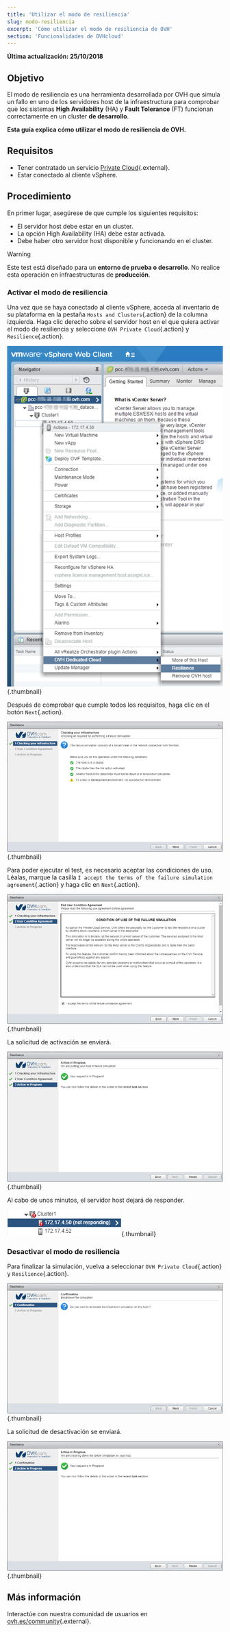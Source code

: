 ```yaml
---
title: 'Utilizar el modo de resiliencia'
slug: modo-resiliencia
excerpt: 'Cómo utilizar el modo de resiliencia de OVH'
section: 'Funcionalidades de OVHcloud'
---
```


**Última actualización: 25/10/2018**

## Objetivo

El modo de resiliencia es una herramienta desarrollada por OVH que simula un fallo en uno de los servidores host de la infraestructura para comprobar que los sistemas **High Availability** (HA) y **Fault Tolerance** (FT) funcionan correctamente en un cluster **de desarrollo**.

**Esta guía explica cómo utilizar el modo de resiliencia de OVH.**

## Requisitos

* Tener contratado un servicio [Private Cloud](https://www.ovh.es/private-cloud/){.external}.
* Estar conectado al cliente vSphere.



## Procedimiento

En primer lugar, asegúrese de que cumple los siguientes requisitos:

- El servidor host debe estar en un cluster.
- La opción High Availability (HA) debe estar activada.
- Debe haber otro servidor host disponible y funcionando en el cluster.

> [!warning]
>
> Este test está diseñado para un **entorno de prueba o desarrollo**. No realice esta operación en infraestructuras de **producción**.
> 


### Activar el modo de resiliencia

Una vez que se haya conectado al cliente vSphere, acceda al inventario de su plataforma en la pestaña `Hosts and Clusters`{.action} de la columna izquierda. Haga clic derecho sobre el servidor host en el que quiera activar el modo de resiliencia y seleccione `OVH Private Cloud`{.action} y `Resilience`{.action}.

![Selección del host para activar el modo de resiliencia](images/resilience_01.png){.thumbnail}

Después de comprobar que cumple todos los requisitos, haga clic en el botón `Next`{.action}.

![Verificación de los requisitos y validación](images/resilience_02.png){.thumbnail}

Para poder ejecutar el test, es necesario aceptar las condiciones de uso. Léalas, marque la casilla `I accept the terms of the failure simulation agreement`{.action} y haga clic en `Next`{.action}.

![Aceptación de las condiciones de uso](images/resilience_03.png){.thumbnail}

La solicitud de activación se enviará.

![Modo de resiliencia activado](images/resilience_04.png){.thumbnail}

Al cabo de unos minutos, el servidor host dejará de responder.

![Host no disponible](images/resilience_05.png){.thumbnail}


### Desactivar el modo de resiliencia

Para finalizar la simulación, vuelva a seleccionar `OVH Private Cloud`{.action} y `Resilience`{.action}.

![Desactivar el modo de resiliencia](images/resilience_06.png){.thumbnail}

La solicitud de desactivación se enviará.

![Modo de resiliencia desactivado](images/resilience_07.png){.thumbnail}

## Más información

Interactúe con nuestra comunidad de usuarios en [ovh.es/community](https://www.ovh.es/community/){.external}.